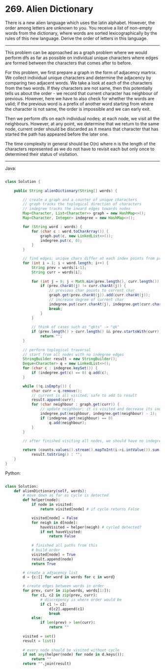 # 269. Alien Dictionary

There is a new alien language which uses the latin alphabet. However, the order
among letters are unknown to you. You receive a list of non-empty words from
the dictionary, where words are sorted lexicographically by the rules of this
new language. Derive the order of letters in this language.

---

This problem can be approached as a graph problem where we would perform dfs as
far as possible on individual unique characters where edges are formed between
the characters that comes after to before.

For this problem, we first prepare a graph in the form of adjacency martrix. We
collect individual unique characters and determine the adjacency by comparing
two adjacent words. We take a look at each of the characters from the two
words. If they characters are not same, then this potentially tells us about
the order - we record that current character has neighbour of previous.
However, here we have to also check for whether the words are valid; if the
previous word is a prefix of another word starting from where the character is
not same, the order is impossible and we can early exit.

Then we perform dfs on each individual nodes; at each node, we visit all the
neighbours. However, at any point, we determine that we return to the same
node, current order should be discarded as it means that character that has
started the path has appeared before the later one.

The time complexity in general should be O(n) where n is the length of the
characters represented as we do not have to revisit each but only once to
determined their status of visitation.

---

Java:

```java

class Solution {
    
    public String alienDictionary(String[] words) {

        // create a graph and a counter of unique characters
        // graph tracks the toplogical direction of characters
        // indegree tracks the inward edges towards nodes
        Map<Character, List<Character>> graph = new HashMap<>();
        Map<Character, Integer> indegree = new HashMap<>();

        for (String word : words) {
            for (char c : word.toCharArray()) {
                graph.put(c, new LinkedList<>());
                indegree.put(c, 0);
            }
        }

        // find edges; unique chars differ at each index points from prev to curr
        for (int i = 1; i < word.length; i++) {
            String prev = words[i-1];
            String curr = words[i];
            
            for (int j = 0; j < Math.min(prev.length(), curr.length()); j++) {
                if (prev.charAt(j) != curr.charAt(j)) {
                    // previous char points to current char
                    graph.get(prev.charAt(j)).add(curr.charAt(j));
                    // increase degree of current char
                    indegree.put(curr.charAt(j), indegree.get(curr.charAt(j) + 1));
                    break;
                }
            }
            
            // think of cases such as "qkts" -> "qk"
            if (prev.length() > curr.length() && prev.startsWith(curr))
                return "";
        }
        
        // perform toplogical traversal
        // start from all nodes with no indegree edges
        StringBuilder result = new StringBuilder();
        Deque<Character> q = new LinkedList<>();
        for (char c : indegree.keySet()) {
            if (indegree.get(c) == 0) q.add(c);
        }

        while (!q.isEmpty()) {
            char curr = q.remove();
            // current is all visited; safe to add to result
            result.append(curr);
            for (char neighbour : graph.get(curr)) {
                // update neighbour; it is visited and decrease its indegree count
                indegree.put(neighbour, indegree.get(neighbour) - 1);
                if (indegree.get(neighbour) == 0)
                    q.add(neighbour);
            }
        }
        
        // after finished visiting all nodes, we should have no indegrees leftover 

        return (counts.values().stream().mapToInt(i->i.intValue()).sum() == 0) ?
            result.toString() : "";
    }
}

```

Python:

```python

class Solution:
    def alienDictionary(self, words):
        # move down as far as cycle is detected
        def helper(node):
            if node in visited:
                return visited[node] # if cycle returns False

            visited[node] = False
            for neigh in d[node]:
                haveVisited = helper(neigh) # cycled detected?
                if not haveVisited:
                    return False
            
            # finished all paths from this
            # build order
            visited[node] = True
            result.append(node)
            return True

        # create a adjacency list
        d = {c:[] for word in words for c in word}

        # create edges between words in order
        for prev, curr in zip(words, words[1:]):
            for c1, c2 in zip(prev, curr):
                # discrepency is where order would be
                if c1 != c2:
                    d[c2].append(c1)
                    break
            else:
                if len(prev) > len(curr):
                    return ""
        
        visited = set()
        result = list()
        
        # every node should be visited without cycle
        if not any(helper(node) for node in d.keys()):
            return ""
        return "".join(result)
```
